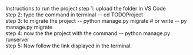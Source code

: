 Instructions to run the project                                                                                                                                                                                         step 1: upload the folder in VS Code                                                                                                                                                                          
step 2: type the command in terminal -- cd TODOProject                                                                                                                         
step 3: to migrate the project -- python manage.py migrate  # or write -- py manage.py migrate                                                                                       
step 4: now the the project with the command -- python manage.py runserver                                                                                                       
step 5: Now follow the link displayed in the terminal.                                                                                                                             

